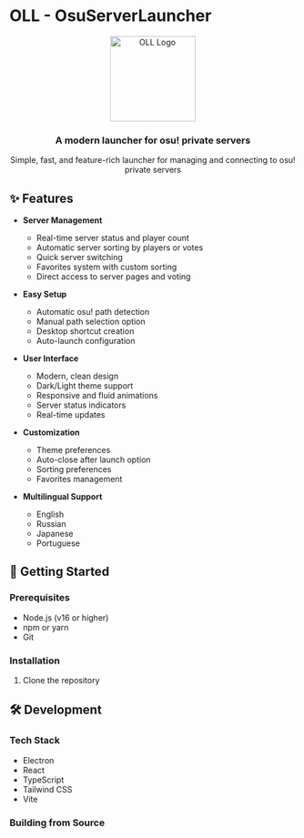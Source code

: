 # OLL - OsuServerLauncher

<div align="center">
  <img src="public/logo.png" alt="OLL Logo" width="150" height="150">
  <h3>A modern launcher for osu! private servers</h3>
  <p>Simple, fast, and feature-rich launcher for managing and connecting to osu! private servers</p>
</div>

## ✨ Features

- **Server Management**
  - Real-time server status and player count
  - Automatic server sorting by players or votes
  - Quick server switching
  - Favorites system with custom sorting
  - Direct access to server pages and voting

- **Easy Setup**
  - Automatic osu! path detection
  - Manual path selection option
  - Desktop shortcut creation
  - Auto-launch configuration

- **User Interface**
  - Modern, clean design
  - Dark/Light theme support
  - Responsive and fluid animations
  - Server status indicators
  - Real-time updates

- **Customization**
  - Theme preferences
  - Auto-close after launch option
  - Sorting preferences
  - Favorites management

- **Multilingual Support**
  - English
  - Russian
  - Japanese
  - Portuguese

## 🚀 Getting Started

### Prerequisites
- Node.js (v16 or higher)
- npm or yarn
- Git

### Installation

1. Clone the repository

## 🛠️ Development

### Tech Stack
- Electron
- React
- TypeScript
- Tailwind CSS
- Vite

### Building from Source
